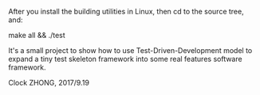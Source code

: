 After you install the building utilities in Linux, then cd to the source tree, and:

make all && ./test

It's a small project to show how to use Test-Driven-Development model to expand a tiny test skeleton framework into some real features software framework.

Clock ZHONG, 2017/9.19
